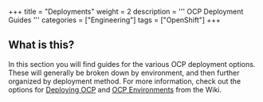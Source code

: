 +++
title = "Deployments"
weight = 2
description = '''
OCP Deployment Guides
'''
categories = ["Engineering"]
tags = ["OpenShift"]
+++

## What is this?

In this section you will find guides for the various OCP deployment options. These will generally be broken down by environment, and then further organized by deployment method. For more information, check out the options for [Deploying OCP](https://pages.github.ibm.com/BoxBoat-OpenShift-Practice/bop-wiki/docs/technical/openshift-technical-resources/deploying-openshift/) and [OCP Environments](https://pages.github.ibm.com/BoxBoat-OpenShift-Practice/bop-wiki/docs/technical/openshift-technical-resources/openshift-offerings/) from the Wiki.
